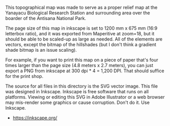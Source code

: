 This topographical map was made to serve as a proper relief map at the Yanayacu Biological Research Station and surrounding area over the boarder of the Antisana National Park.

The page size of this map in inkscape is set to 1200 mm x 675 mm (16:9 letterbox ratio), and it was exported from Maperitive at zoom=18, but it should be able to be scaled-up as large as needed. All of the elements are vectors, except the bitmap of the hillshades (but I don't think a gradient shade bitmap is an issue scaling).

For example, if you want to print this map on a piece of paper that's four times larger than the page size (4.8 meters x 2.7 meters), you can just export a PNG from inkscape at 300 dpi * 4 = 1,200 DPI. That should suffice for the print shop.

The source for all files in this directory is the SVG vector image. This file was designed in Inkscape. Inkscape is free software that runs on all platforms. Viewing or editing this SVG in Adobe Illustrator or a web browser may mis-render some graphics or cause corruption. Don't do it. Use Inkscape.

 * https://inkscape.org/
